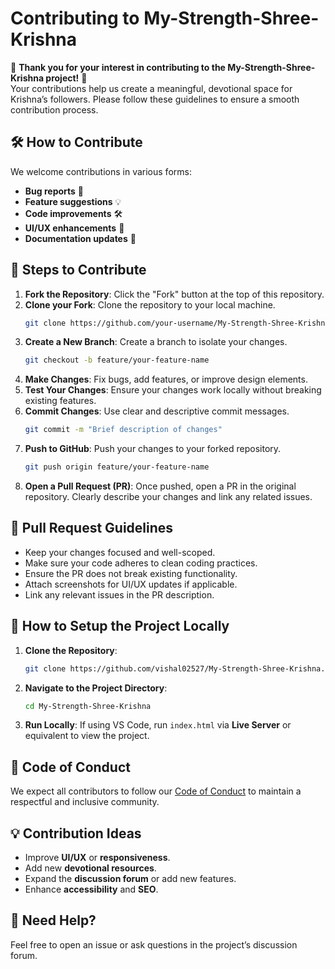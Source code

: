 

# Contributing to My-Strength-Shree-Krishna

🙏 **Thank you for your interest in contributing to the My-Strength-Shree-Krishna project!** 🙏  
Your contributions help us create a meaningful, devotional space for Krishna’s followers. Please follow these guidelines to ensure a smooth contribution process.

## 🛠 How to Contribute

We welcome contributions in various forms:

- **Bug reports** 🐞
- **Feature suggestions** 💡
- **Code improvements** 🛠️
- **UI/UX enhancements** 🎨
- **Documentation updates** 📝

## 👣 Steps to Contribute

1. **Fork the Repository**: Click the "Fork" button at the top of this repository.
2. **Clone your Fork**: Clone the repository to your local machine.
   ```bash
   git clone https://github.com/your-username/My-Strength-Shree-Krishna.git
   ```
3. **Create a New Branch**: Create a branch to isolate your changes.
   ```bash
   git checkout -b feature/your-feature-name
   ```
4. **Make Changes**: Fix bugs, add features, or improve design elements.
5. **Test Your Changes**: Ensure your changes work locally without breaking existing features.
6. **Commit Changes**: Use clear and descriptive commit messages.
   ```bash
   git commit -m "Brief description of changes"
   ```
7. **Push to GitHub**: Push your changes to your forked repository.
   ```bash
   git push origin feature/your-feature-name
   ```
8. **Open a Pull Request (PR)**: Once pushed, open a PR in the original repository. Clearly describe your changes and link any related issues.

## 📝 Pull Request Guidelines

- Keep your changes focused and well-scoped.
- Make sure your code adheres to clean coding practices.
- Ensure the PR does not break existing functionality.
- Attach screenshots for UI/UX updates if applicable.
- Link any relevant issues in the PR description.

## 🌟 How to Setup the Project Locally

1. **Clone the Repository**:
   ```bash
   git clone https://github.com/vishal02527/My-Strength-Shree-Krishna.git
   ```
2. **Navigate to the Project Directory**:
   ```bash
   cd My-Strength-Shree-Krishna
   ```
3. **Run Locally**: If using VS Code, run `index.html` via **Live Server** or equivalent to view the project.

## 🚩 Code of Conduct

We expect all contributors to follow our [Code of Conduct](/Code%20Of%20Conduct.md) to maintain a respectful and inclusive community.

## 💡 Contribution Ideas

- Improve **UI/UX** or **responsiveness**.
- Add new **devotional resources**.
- Expand the **discussion forum** or add new features.
- Enhance **accessibility** and **SEO**.

## 🙋 Need Help?

Feel free to open an issue or ask questions in the project’s discussion forum.

